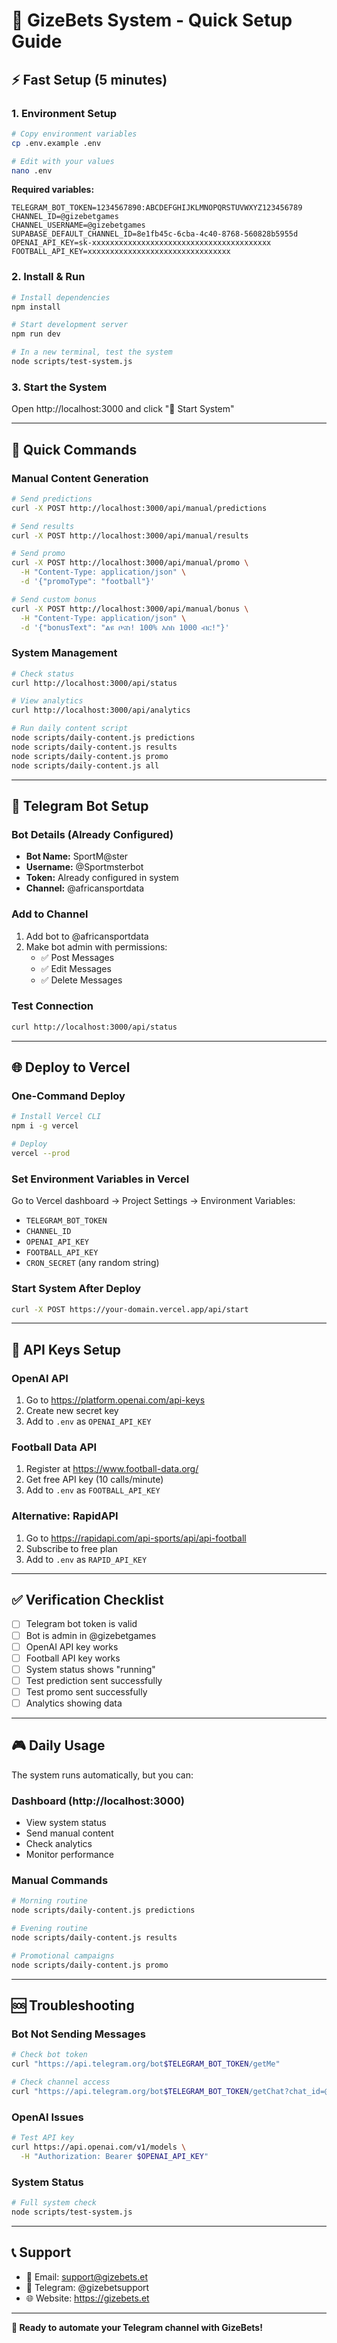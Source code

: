 # 🚀 GizeBets System - Quick Setup Guide

## ⚡ Fast Setup (5 minutes)

### 1. Environment Setup
```bash
# Copy environment variables
cp .env.example .env

# Edit with your values
nano .env
```

**Required variables:**
```env
TELEGRAM_BOT_TOKEN=1234567890:ABCDEFGHIJKLMNOPQRSTUVWXYZ123456789
CHANNEL_ID=@gizebetgames
CHANNEL_USERNAME=@gizebetgames
SUPABASE_DEFAULT_CHANNEL_ID=8e1fb45c-6cba-4c40-8768-560828b5955d
OPENAI_API_KEY=sk-xxxxxxxxxxxxxxxxxxxxxxxxxxxxxxxxxxxxxxxx
FOOTBALL_API_KEY=xxxxxxxxxxxxxxxxxxxxxxxxxxxxxxxx
```

### 2. Install & Run
```bash
# Install dependencies
npm install

# Start development server
npm run dev

# In a new terminal, test the system
node scripts/test-system.js
```

### 3. Start the System
Open http://localhost:3000 and click "🚀 Start System"

---

## 🎯 Quick Commands

### Manual Content Generation
```bash
# Send predictions
curl -X POST http://localhost:3000/api/manual/predictions

# Send results
curl -X POST http://localhost:3000/api/manual/results

# Send promo
curl -X POST http://localhost:3000/api/manual/promo \
  -H "Content-Type: application/json" \
  -d '{"promoType": "football"}'

# Send custom bonus
curl -X POST http://localhost:3000/api/manual/bonus \
  -H "Content-Type: application/json" \
  -d '{"bonusText": "ልዩ ቦናስ! 100% እስከ 1000 ብር!"}'
```

### System Management
```bash
# Check status
curl http://localhost:3000/api/status

# View analytics
curl http://localhost:3000/api/analytics

# Run daily content script
node scripts/daily-content.js predictions
node scripts/daily-content.js results
node scripts/daily-content.js promo
node scripts/daily-content.js all
```

---

## 📱 Telegram Bot Setup

### Bot Details (Already Configured)
- **Bot Name:** SportM@ster
- **Username:** @Sportmsterbot
- **Token:** Already configured in system
- **Channel:** @africansportdata

### Add to Channel
1. Add bot to @africansportdata
2. Make bot admin with permissions:
   - ✅ Post Messages
   - ✅ Edit Messages  
   - ✅ Delete Messages

### Test Connection
```bash
curl http://localhost:3000/api/status
```

---

## 🌐 Deploy to Vercel

### One-Command Deploy
```bash
# Install Vercel CLI
npm i -g vercel

# Deploy
vercel --prod
```

### Set Environment Variables in Vercel
Go to Vercel dashboard → Project Settings → Environment Variables:
- `TELEGRAM_BOT_TOKEN`
- `CHANNEL_ID` 
- `OPENAI_API_KEY`
- `FOOTBALL_API_KEY`
- `CRON_SECRET` (any random string)

### Start System After Deploy
```bash
curl -X POST https://your-domain.vercel.app/api/start
```

---

## 🔧 API Keys Setup

### OpenAI API
1. Go to https://platform.openai.com/api-keys
2. Create new secret key
3. Add to `.env` as `OPENAI_API_KEY`

### Football Data API
1. Register at https://www.football-data.org/
2. Get free API key (10 calls/minute)
3. Add to `.env` as `FOOTBALL_API_KEY`

### Alternative: RapidAPI
1. Go to https://rapidapi.com/api-sports/api/api-football
2. Subscribe to free plan
3. Add to `.env` as `RAPID_API_KEY`

---

## ✅ Verification Checklist

- [ ] Telegram bot token is valid
- [ ] Bot is admin in @gizebetgames
- [ ] OpenAI API key works
- [ ] Football API key works
- [ ] System status shows "running"
- [ ] Test prediction sent successfully
- [ ] Test promo sent successfully
- [ ] Analytics showing data

---

## 🎮 Daily Usage

The system runs automatically, but you can:

### Dashboard (http://localhost:3000)
- View system status
- Send manual content
- Check analytics
- Monitor performance

### Manual Commands
```bash
# Morning routine
node scripts/daily-content.js predictions

# Evening routine  
node scripts/daily-content.js results

# Promotional campaigns
node scripts/daily-content.js promo
```

---

## 🆘 Troubleshooting

### Bot Not Sending Messages
```bash
# Check bot token
curl "https://api.telegram.org/bot$TELEGRAM_BOT_TOKEN/getMe"

# Check channel access
curl "https://api.telegram.org/bot$TELEGRAM_BOT_TOKEN/getChat?chat_id=@africansportdata"
```

### OpenAI Issues
```bash
# Test API key
curl https://api.openai.com/v1/models \
  -H "Authorization: Bearer $OPENAI_API_KEY"
```

### System Status
```bash
# Full system check
node scripts/test-system.js
```

---

## 📞 Support

- 📧 Email: support@gizebets.et
- 💬 Telegram: @gizebetsupport
- 🌐 Website: https://gizebets.et

---

**🎯 Ready to automate your Telegram channel with GizeBets!**